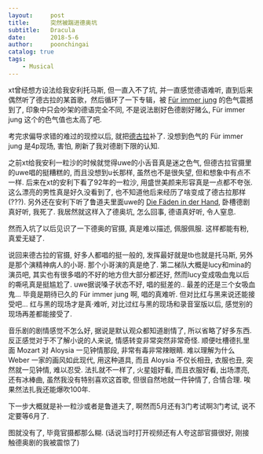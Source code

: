 ```yaml
---
layout:     post
title:      突然被踹进德奥坑
subtitle:   Dracula
date:       2018-5-6
author:     poonchingai
catalog: true
tags:
    - Musical
---
```




xt曾经想方设法给我安利托马斯, 但一直入不了坑, 并一直感觉德语难听, 直到后来偶然听了德古拉的某首歌，然后循环了一下专辑，被 [Für immer jung](http://music.163.com/#/song?id=1371249) 的色气震撼到了, 印象中只会吵架的德语完全不同, 不是说法剧好色德剧好赌么, Für immer jung 这个的色气值也太高了吧.

考完求偏导求错的难过的现控以后, 就把[德古拉](https://www.bilibili.com/video/av5996941)补了. 没想到色气的 Für immer jung 是4p现场, 害怕, 刷新了我对德剧下限的认知.

之前xt给我安利一粒沙的时候就觉得uwe的小舌音真是迷之色气, 但德古拉官摄里的uwe唱的挺糟糕的, 而且没想到u长那样, 虽然也不是很失望, 但和想象中有点不一样. 后来在xt的安利下看了92年的一粒沙, 用盛世美颜来形容真是一点都不夸张. 这么漂亮的男性真是好久没看到了, 也不知道他后来经历了啥变成了德古拉那样(???). 另外还在安利下听了鲁道夫里面uwe的 [Die Fäden in der Hand](http://music.163.com/#/song?id=5042649), 卧槽德剧真好听, 我死了. 我居然就这样入了德奥坑, 怎么回事, 德语真好听, 令人窒息. 

然而入坑了以后见识了一下德奥的官摄, 真是难以描述, 佩服佩服. 这样都能有粉, 真爱无疑了.

说回来德古拉的官摄, 好多人都唱的挺一般的, 发挥最好就是tb也就是托马斯, 另外是那个演精神病人的小哥. 那个小哥演的真是绝了. 第二梯队大概是lucy和mina的演员吧, 其实也有很多唱的不好的地方但大部分都还好, 然而lucy变成吸血鬼以后的嘶吼真是挺尴尬了. uwe据说嗓子状态不好, 唱的挺差的.. 最差的还是三个女吸血鬼... 毕竟是期待已久的 Für immer jung 啊, 唱的真难听. 但对比红与黑来说还能接受吧... 红与黑的现场才是真·难听, 对比过红与黑的现场和录音室版以后, 感觉别的现场再差都能接受了.

音乐剧的剧情感觉不怎么好, 据说是默认观众都知道剧情了, 所以省略了好多东西. 反正感觉对于不了解小说的人来说, 情感转变非常突然非常奇怪. 顺便吐槽德扎里面 Mozart 对 Aloysia 一见钟情那段, 非常有毒非常辣眼睛. 难以理解为什么 Weber 一家的画风如此现代, 用这种道具, 而且 Aloysia 不仅长相丑, 衣服也丑, 突然就一见钟情, 难以忍受. 法扎就不一样了, 火星姐好看, 而且衣服好看, 出场漂亮, 还有冰棒曲, 虽然我没有特别喜欢这首歌, 但很自然地就一件钟情了, 合情合理. 唉果然法扎我还能爆吹100年.

下一步大概就是补一粒沙或者是鲁道夫了, 啊然而5月还有3门考试啊3门考试, 说不定要等6月了. 

图就没有了, 毕竟官摄都那么糊. (话说当时打开视频还有人夸这部官摄很好, 刚接触德奥剧的我被震惊了)